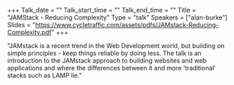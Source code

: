 +++
Talk_date = ""
Talk_start_time = ""
Talk_end_time = ""
Title = "JAMStack - Reducing Complexity"
Type = "talk"
Speakers = ["alan-burke"]
Slides = "https://www.cycletraffic.com/assets/pdfs/JAMstack-Reducing-Complexity.pdf"
+++

"JAMstack is a recent trend in the Web Development world, but building on simple principles - keep things reliable by doing less. 
The talk is an introduction to the JAMstack approach to building websites and web applications and where the differences between it and more 'traditional' stacks such as LAMP lie."
